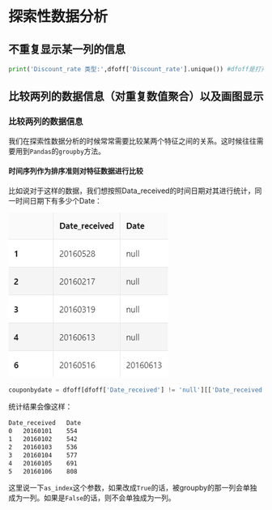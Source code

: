 # 探索性数据分析

## 不重复显示某一列的信息

```python
print('Discount_rate 类型:',dfoff['Discount_rate'].unique()) #dfoff是打开的某pandas文件
```

## 比较两列的数据信息（对重复数值聚合）以及画图显示

### 比较两列的数据信息

我们在探索性数据分析的时候常常需要比较某两个特征之间的关系。这时候往往需要用到`Pandas`的`groupby`方法。

#### 时间序列作为排序准则对特征数据进行比较

比如说对于这样的数据，我们想按照Data_received的时间日期对其进行统计，同一时间日期下有多少个Date：

![image](https://github.com/Einstellung/DataScience_learning/blob/master/DataScience/images/Exploratory%20Data%20Analysis/1.png?raw=true)

```python
couponbydate = dfoff[dfoff['Date_received'] != 'null'][['Date_received', 'Date']].groupby(['Date_received'], as_index=False).count()
```
统计结果会像这样：
```
Date_received	Date
0	20160101	554
1	20160102	542
2	20160103	536
3	20160104	577
4	20160105	691
5	20160106	808
```
这里说一下`as_index`这个参数，如果改成`True`的话，被groupby的那一列会单独成为一列。如果是`False`的话，则不会单独成为一列。




